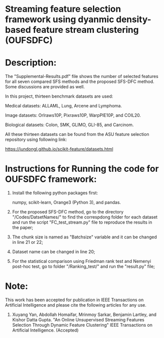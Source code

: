 # Streaming feature selection framework using dyanmic density-based feature stream clustering (OUFSDFC)

# Description:
The "Supplemental-Results.pdf" file shows the number of selected features for all seven compared SFS methods and the proposed SFS-DFC method. Some discussions are provided as well.

In this project, thirteen benchmark datasets are used:

Medical datasets: ALLAML, Lung, Arcene and Lymphoma.

Image datasets: Orlraws10P, Pixraws10P, WarpPIE10P, and COIL20.

Biological datasets: Colon, SMK, GLIMO, GLI-85, and Carcinom.

All these thirteen datasets can be found from the ASU feature selection repository using following link:

https://jundongl.github.io/scikit-feature/datasets.html

# Instructions for Running the code for OUFSDFC framework:

1. Install the following python packages first:

   numpy, scikit-learn, Orange3 (Python 3), and pandas.

2. For the proposed SFS-DFC method, go to the directory "/Codes/DatsetNames/" to find the correspdong folder for each dataset and run the script "FC_test_stream.py" file to reproduce the results in the paper;
3. The chunk size is named as "Batchsize" variable and it can be changed in line 21 or 22;
4. Dataset name can be changed in line 20; 
5. For the statistical comparison using Friedman rank test and Nemenyi post-hoc test, go to folder "/Ranking_test/" and run the "result.py" file;

# Note:
This work has been accepted for publication in IEEE Transactions on Artificial Intelligence and please cite the following articles for any use.

1. Xuyang Yan, Abdollah Homaifar, Mrinmoy Sarkar, Benjamin Lartley, and Kishor Datta Gupta. "An Online Unsupervised Streaming Features
Selection Through Dynamic Feature Clustering" IEEE Transactions on Artificial Intelligence. (Accepted)
